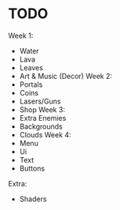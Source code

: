# TODO
Week 1:
 - Water
 - Lava
 - Leaves
 - Art & Music (Decor)
Week 2:
 - Portals
 - Coins
 - Lasers/Guns
 - Shop
Week 3:
 - Extra Enemies
 - Backgrounds
 - Clouds
Week 4:
 - Menu
 - Ui
 - Text
 - Buttons

Extra:
 - Shaders